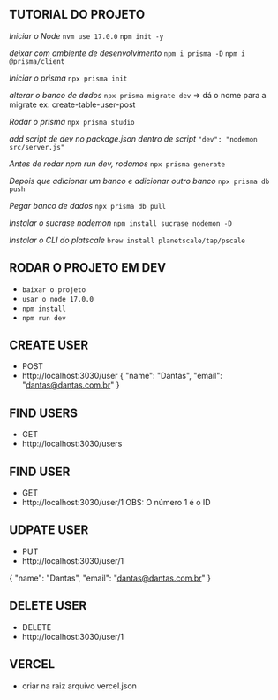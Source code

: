 ## TUTORIAL DO PROJETO

*Iniciar o Node*
`nvm use 17.0.0`
`npm init -y`  

*deixar com ambiente de desenvolvimento* 
` npm i prisma -D `
` npm i @prisma/client `

*Iniciar o prisma*
`npx prisma init`

*alterar o banco de dados*
`npx prisma migrate dev`
=> dá o nome para a migrate ex: create-table-user-post

*Rodar o prisma*
`npx prisma studio `

*add script de dev no package.json dentro de script*
`"dev": "nodemon src/server.js" `

*Antes de rodar npm run dev, rodamos*
`npx prisma generate` 

*Depois que adicionar um banco e adicionar outro banco*
`npx prisma db push`

*Pegar banco de dados*
`npx prisma db pull`

*Instalar o sucrase nodemon*
`npm install sucrase nodemon -D `

*Instalar o CLI do platscale*
`brew install planetscale/tap/pscale`

## RODAR O PROJETO EM DEV
- ` baixar o projeto `
- ` usar o node 17.0.0 `
- ` npm install `
- ` npm run dev `


## CREATE USER
- POST
- http://localhost:3030/user
{
  "name": "Dantas",
  "email": "dantas@dantas.com.br"
}

## FIND USERS
- GET
- http://localhost:3030/users


## FIND USER
- GET
- http://localhost:3030/user/1       OBS: O número 1 é o ID


## UDPATE USER
- PUT
- http://localhost:3030/user/1

{
  "name": "Dantas",
  "email": "dantas@dantas.com.br"
}

## DELETE USER
- DELETE
- http://localhost:3030/user/1

## VERCEL
- criar na raiz arquivo
vercel.json